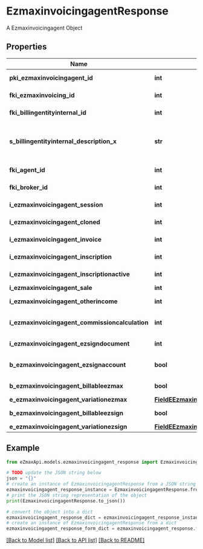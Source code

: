 # EzmaxinvoicingagentResponse

A Ezmaxinvoicingagent Object

## Properties

Name | Type | Description | Notes
------------ | ------------- | ------------- | -------------
**pki_ezmaxinvoicingagent_id** | **int** | The unique ID of the Ezmaxinvoicingagent | [optional] 
**fki_ezmaxinvoicing_id** | **int** | The unique ID of the Ezmaxinvoicing | [optional] 
**fki_billingentityinternal_id** | **int** | The unique ID of the Billingentityinternal. | 
**s_billingentityinternal_description_x** | **str** | The description of the Billingentityinternal in the language of the requester | 
**fki_agent_id** | **int** | The unique ID of the Agent. | [optional] 
**fki_broker_id** | **int** | The unique ID of the Broker. | [optional] 
**i_ezmaxinvoicingagent_session** | **int** | The number of sessions | 
**i_ezmaxinvoicingagent_cloned** | **int** | The number of times this user was cloned | 
**i_ezmaxinvoicingagent_invoice** | **int** | The number of invoices | 
**i_ezmaxinvoicingagent_inscription** | **int** | The number of inscriptions | 
**i_ezmaxinvoicingagent_inscriptionactive** | **int** | The number of active inscriptions | 
**i_ezmaxinvoicingagent_sale** | **int** | The number of sales | 
**i_ezmaxinvoicingagent_otherincome** | **int** | The number of otherincomes | 
**i_ezmaxinvoicingagent_commissioncalculation** | **int** | The number of commission calculations | 
**i_ezmaxinvoicingagent_ezsigndocument** | **int** | The number of ezsign documents | 
**b_ezmaxinvoicingagent_ezsignaccount** | **bool** | Whether the agent has an eZsign account | 
**b_ezmaxinvoicingagent_billableezmax** | **bool** | Whether it is billable for eZmax | 
**e_ezmaxinvoicingagent_variationezmax** | [**FieldEEzmaxinvoicingagentVariationezmax**](FieldEEzmaxinvoicingagentVariationezmax.md) |  | 
**b_ezmaxinvoicingagent_billableezsign** | **bool** | Whether it is billable for eZsign | 
**e_ezmaxinvoicingagent_variationezsign** | [**FieldEEzmaxinvoicingagentVariationezsign**](FieldEEzmaxinvoicingagentVariationezsign.md) |  | 

## Example

```python
from eZmaxApi.models.ezmaxinvoicingagent_response import EzmaxinvoicingagentResponse

# TODO update the JSON string below
json = "{}"
# create an instance of EzmaxinvoicingagentResponse from a JSON string
ezmaxinvoicingagent_response_instance = EzmaxinvoicingagentResponse.from_json(json)
# print the JSON string representation of the object
print(EzmaxinvoicingagentResponse.to_json())

# convert the object into a dict
ezmaxinvoicingagent_response_dict = ezmaxinvoicingagent_response_instance.to_dict()
# create an instance of EzmaxinvoicingagentResponse from a dict
ezmaxinvoicingagent_response_form_dict = ezmaxinvoicingagent_response.from_dict(ezmaxinvoicingagent_response_dict)
```
[[Back to Model list]](../README.md#documentation-for-models) [[Back to API list]](../README.md#documentation-for-api-endpoints) [[Back to README]](../README.md)


